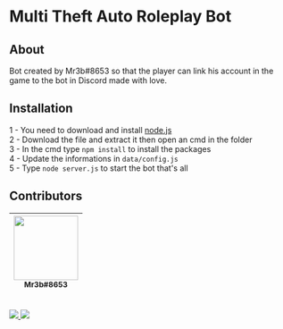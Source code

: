 # Multi Theft Auto Roleplay Bot 

## About
Bot created by Mr3b#8653 so that the player can link his account in the game to the bot in Discord made with love.


## Installation
1 - You need to download and install <a href="https://nodejs.org/en/download/">node.js</a>
<br>
2 - Download the file and extract it then open an cmd in the folder
<br>
3 - In the cmd type ```npm install``` to install the packages
<br>
4 - Update the informations in ```data/config.js```
<br>
5 - Type ```node server.js``` to start the bot that's all

## Contributors
| <img src="https://cdn.discordapp.com/avatars/832459210327064626/7a053dbe144e859c87cd160308389c56.png" width="115"><br><sub>Mr3b#8653</sub> |
| :---------------------------------------------------------------------------------------------------------------------: |

<br>
<a href="https://discord.gg/hGXmAC5est"><img src="https://img.shields.io/badge/Discord-5865F2?style=for-the-badge&logo=discord&logoColor=white" /></img>
<a href="https://nodejs.org/"><img src="https://img.shields.io/badge/Node.js-339933?style=for-the-badge&logo=nodedotjs&logoColor=white" /></img>
